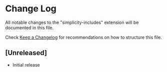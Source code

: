 # Change Log

All notable changes to the "simplicity-includes" extension will be documented in this file.

Check [Keep a Changelog](http://keepachangelog.com/) for recommendations on how to structure this file.

## [Unreleased]

- Initial release